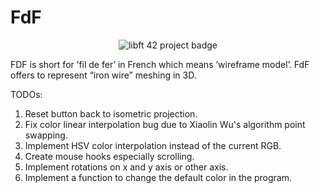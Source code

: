 # FdF

<p align="center">
  <img src="https://github.com/cyan-wings/libft/blob/main/fdf.png" alt="libft 42 project badge"/>
</p>

FDF is short for ’fil de fer’ in French which means ’wireframe model’. FdF offers to represent “iron wire” meshing in 3D.

TODOs:
1. Reset button back to isometric projection.
2. Fix color linear interpolation bug due to Xiaolin Wu's algorithm point swapping.
3. Implement HSV color interpolation instead of the current RGB.
4. Create mouse hooks especially scrolling.
5. Implement rotations on x and y axis or other axis.
6. Implement a function to change the default color in the program.
